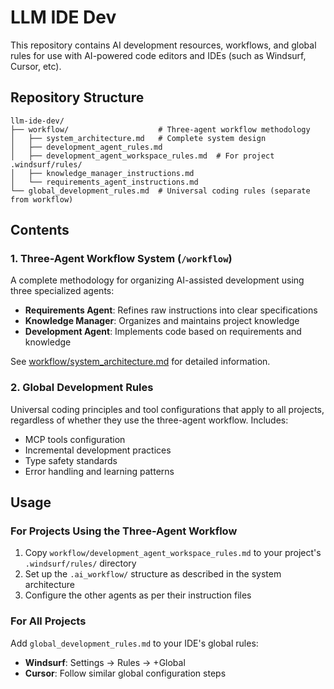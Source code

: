 # LLM IDE Dev

This repository contains AI development resources, workflows, and global rules for use with AI-powered code editors and IDEs (such as Windsurf, Cursor, etc).

## Repository Structure

```console
llm-ide-dev/
├── workflow/                    # Three-agent workflow methodology
│   ├── system_architecture.md   # Complete system design
│   ├── development_agent_rules.md
│   ├── development_agent_workspace_rules.md  # For project .windsurf/rules/
│   ├── knowledge_manager_instructions.md
│   └── requirements_agent_instructions.md
└── global_development_rules.md  # Universal coding rules (separate from workflow)
```

## Contents

### 1. Three-Agent Workflow System (`/workflow`)

A complete methodology for organizing AI-assisted development using three specialized agents:

- **Requirements Agent**: Refines raw instructions into clear specifications
- **Knowledge Manager**: Organizes and maintains project knowledge
- **Development Agent**: Implements code based on requirements and knowledge

See [workflow/system_architecture.md](./workflow/system_architecture.md) for detailed information.

### 2. Global Development Rules

Universal coding principles and tool configurations that apply to all projects, regardless of whether they use the three-agent workflow. Includes:

- MCP tools configuration
- Incremental development practices
- Type safety standards
- Error handling and learning patterns

## Usage

### For Projects Using the Three-Agent Workflow

1. Copy `workflow/development_agent_workspace_rules.md` to your project's `.windsurf/rules/` directory
2. Set up the `.ai_workflow/` structure as described in the system architecture
3. Configure the other agents as per their instruction files

### For All Projects

Add `global_development_rules.md` to your IDE's global rules:

- **Windsurf**: Settings → Rules → +Global
- **Cursor**: Follow similar global configuration steps
